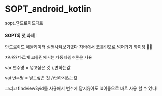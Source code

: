 # SOPT_android_kotlin
sopt_안드로이드파트

#### SOPT의 첫 과제 !
안드로이드 애뮬레이터 실행시켜보기였다
자바에서 코틀린으로 넘어가기 화이팅 :raised_hands::raised_hands:

자바와 다르게 코틀린에서는 자동타입추론을 사용

var 변수명 = 넣고싶은 것 //변하는값

val 변수명 = 넣고싶은 것 //변하지않는값

그리고 findviewByid를 사용해서 변수에 담지않아도 id이름으로 바로 사용 할 수 있다!
